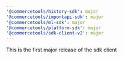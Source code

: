 ```yaml
---
'@commercetools/history-sdk': major
'@commercetools/importapi-sdk': major
'@commercetools/ml-sdk': major
'@commercetools/platform-sdk': major
'@commercetools/sdk-client-v2': major
---
```


This is the first major release of the sdk client

